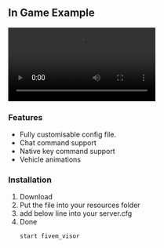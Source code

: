 <div id="top"></div>

## In Game Example

![Screenshot](https://i.imgur.com/cDND05S.mp4)

### Features

* Fully customisable config file.
* Chat command support
* Native key command support
* Vehicle animations

### Installation

1. Download
2. Put the file into your resources folder
3. add below line into your server.cfg
4. Done
   ```sh
   start fivem_visor
   ```
